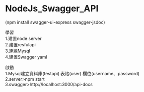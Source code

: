 # NodeJs_Swagger_API
(npm install swagger-ui-express swagger-jsdoc)

學習<br/>
1.建置node server<br/>
2.建置resfulapi<br/>
3.連線Mysql<br/>
4.建置Swagger yaml<br/>

啟動<br/>
1.Mysql建立資料庫(testapi) 表格(user) 欄位(username、password)<br/>
2.server>npm start<br/>
3.swagger>http://localhost:3000/api-docs<br/>
